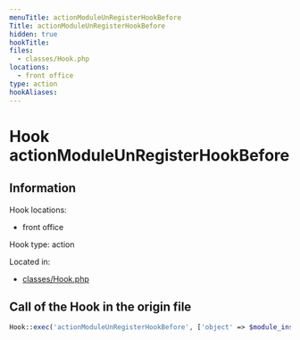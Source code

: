 ```yaml
---
menuTitle: actionModuleUnRegisterHookBefore
Title: actionModuleUnRegisterHookBefore
hidden: true
hookTitle: 
files:
  - classes/Hook.php
locations:
  - front office
type: action
hookAliases:
---
```


# Hook actionModuleUnRegisterHookBefore

## Information

Hook locations: 
  - front office

Hook type: action

Located in: 
  - [classes/Hook.php](https://github.com/PrestaShop/PrestaShop/blob/8.0.x/classes/Hook.php)

## Call of the Hook in the origin file

```php
Hook::exec('actionModuleUnRegisterHookBefore', ['object' => $module_instance, 'hook_name' => $hook_name])
```